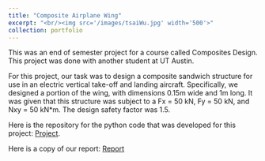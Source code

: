 ```yaml
---
title: "Composite Airplane Wing"
excerpt: "<br/><img src='/images/tsaiWu.jpg' width='500'>"
collection: portfolio
---
```


This was an end of semester project for a course called Composites Design. This project was done with another student at UT Austin.

For this project, our task was to design a composite sandwich structure for use in an electric
vertical take-off and landing aircraft. Specifically, we designed a portion of the wing, with
dimensions 0.15m wide and 1m long. It was given that this structure was subject to a Fx = 50
kN, Fy = 50 kN, and Nxy = 50 kN*m. The design safety factor was 1.5. 

Here is the repository for the python code that was developed for this project:
[Project](https://github.com/Talkis1/Composites_analysis).

Here is a copy of our report:
[Report](/files/composites_report.pdf)



